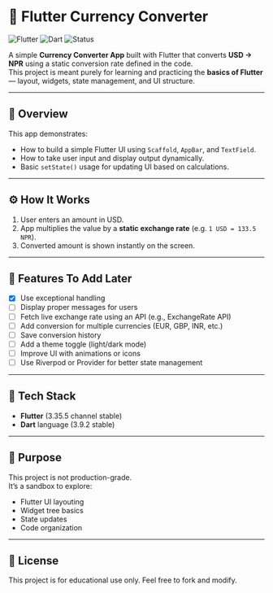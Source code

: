 # 💱 Flutter Currency Converter

![Flutter](https://img.shields.io/badge/Flutter-blue?logo=flutter&logoColor=white)
![Dart](https://img.shields.io/badge/Dart-0175C2?logo=dart&logoColor=white)
![Status](https://img.shields.io/badge/Status-Learning-brightgreen)

A simple **Currency Converter App** built with Flutter that converts **USD → NPR** using a static conversion rate defined in the code.  
This project is meant purely for learning and practicing the **basics of Flutter** — layout, widgets, state management, and UI structure.

---

## 🧠 Overview

This app demonstrates:
- How to build a simple Flutter UI using `Scaffold`, `AppBar`, and `TextField`.
- How to take user input and display output dynamically.
- Basic `setState()` usage for updating UI based on calculations.

---

## ⚙️ How It Works

1. User enters an amount in USD.  
2. App multiplies the value by a **static exchange rate** (e.g. `1 USD = 133.5 NPR`).  
3. Converted amount is shown instantly on the screen.

---

## 🚀 Features To Add Later

- [X] Use exceptional handling
- [ ] Display proper messages for users
- [ ] Fetch live exchange rate using an API (e.g., ExchangeRate API)
- [ ] Add conversion for multiple currencies (EUR, GBP, INR, etc.)
- [ ] Save conversion history
- [ ] Add a theme toggle (light/dark mode)
- [ ] Improve UI with animations or icons
- [ ] Use Riverpod or Provider for better state management

---

## 🧱 Tech Stack

- **Flutter** (3.35.5 channel stable)
- **Dart** language (3.9.2 stable)

---

## 🎯 Purpose

This project is not production-grade.  
It’s a sandbox to explore:
- Flutter UI layouting
- Widget tree basics
- State updates
- Code organization

---

## 🧾 License

This project is for educational use only. Feel free to fork and modify.
